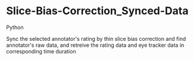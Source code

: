 # Slice-Bias-Correction_Synced-Data
Python

Sync the selected annotator's rating by thin slice bias correction and find annotator's raw data, and retreive the rating data and eye tracker data in corresponding time duration 
